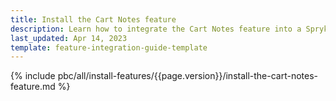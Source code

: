 ```yaml
---
title: Install the Cart Notes feature
description: Learn how to integrate the Cart Notes feature into a Spryker project.
last_updated: Apr 14, 2023
template: feature-integration-guide-template
---
```


{% include pbc/all/install-features/{{page.version}}/install-the-cart-notes-feature.md %} <!-- To edit, see /_includes/pbc/all/install-features/202311.0/install-the-cart-notes-feature.md -->
